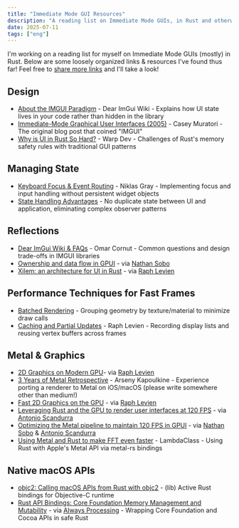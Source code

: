 ```yaml
---
title: "Immediate Mode GUI Resources"
description: "A reading list on Immediate Mode GUIs, in Rust and otherwise."
date: 2025-07-11
tags: ["eng"]
---
```


I'm working on a reading list for myself on Immediate Mode GUIs (mostly) in Rust. Below are some loosely organized links & resources I've found thus far! Feel free to [share more links](https://bsky.app/profile/nate.rip/post/3ltpfwsp3yc2d) and I'll take a look!

## Design

- [About the IMGUI Paradigm](https://github.com/ocornut/imgui/wiki) - Dear ImGui Wiki - Explains how UI state lives in your code rather than hidden in the library
- [Immediate-Mode Graphical User Interfaces (2005)](https://caseymuratori.com/blog_0001) - Casey Muratori - The original blog post that coined "IMGUI"
- [Why is UI in Rust So Hard?](https://www.warp.dev/blog/why-is-building-a-ui-in-rust-so-hard) - Warp Dev - Challenges of Rust's memory safety rules with traditional GUI patterns

## Managing State

- [Keyboard Focus & Event Routing](https://www.gamedeveloper.com/programming/keyboard-focus-and-event-trickling-in-immediate-mode-guis) - Niklas Gray - Implementing focus and input handling without persistent widget objects
- [State Handling Advantages](https://github.com/ocornut/imgui/wiki) - No duplicate state between UI and application, eliminating complex observer patterns

## Reflections

- [Dear ImGui Wiki & FAQs](https://github.com/ocornut/imgui/wiki) - Omar Cornut - Common questions and design trade-offs in IMGUI libraries
- [Ownership and data flow in GPUI](https://zed.dev/blog/gpui-ownership) - via [Nathan Sobo](https://github.com/nathansobo)
- [Xilem: an architecture for UI in Rust](https://raphlinus.github.io/rust/gui/2022/05/07/ui-architecture.html) - via [Raph Levien](https://github.com/raphlinus)

## Performance Techniques for Fast Frames

- [Batched Rendering](https://github.com/ocornut/imgui/wiki) - Grouping geometry by texture/material to minimize draw calls
- [Caching and Partial Updates](https://raphlinus.github.io/ui/druid/2019/11/22/reactive-ui.html) - Raph Levien - Recording display lists and reusing vertex buffers across frames

## Metal & Graphics

- [2D Graphics on Modern GPU](https://raphlinus.github.io/rust/graphics/gpu/2019/05/08/modern-2d.html)- via [Raph Levien](https://raphlinus.github.io/)
- [3 Years of Metal Retrospective](https://medium.com/@zeuxcg/3-years-of-metal-22d74969a21) - Arseny Kapoulkine - Experience porting a renderer to Metal on iOS/macOS (please write somewhere other than medium!)
- [Fast 2D Graphics on the GPU](https://raphlinus.github.io/rust/graphics/gpu/2020/06/13/fast-2d-rendering.html) - via [Raph Levien](https://raphlinus.github.io/)
- [Leveraging Rust and the GPU to render user interfaces at 120 FPS](https://zed.dev/blog/videogame) - via [Antonio Scandurra](https://github.com/as-cii)
- [Optimizing the Metal pipeline to maintain 120 FPS in GPUI](https://zed.dev/blog/120fps) - via [Nathan Sobo](https://github.com/nathansobo) & [Antonio Scandurra](https://github.com/as-cii)
- [Using Metal and Rust to make FFT even faster](https://blog.lambdaclass.com/using-metal-and-rust-to-make-fft-even-faster/) - LambdaClass - Using Rust with Apple's Metal API via metal-rs bindings

## Native macOS APIs

- [objc2: Calling macOS APIs from Rust with objc2](https://github.com/madsmtm/objc2) - (lib) Active Rust bindings for Objective-C runtime
- [Rust API Bindings: Core Foundation Memory Management and Mutability](https://alwaysprocessing.blog/2023/12/28/rust-ffi-cf-rc) - via [Always Processing](https://alwaysprocessing.blog/) - Wrapping Core Foundation and Cocoa APIs in safe Rust
